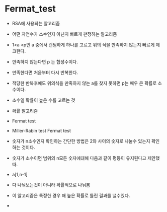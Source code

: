 # Fermat_test

- RSA에 사용되는 알고리즘
- 어떤 자연수가 소수인지 아닌지 빠르게 판정하는 알고리즘
- 1<a <p인 a 중에서 랜덤하게 하나를 고르고 위의 식을 만족하지 않는지 빠르게 체크한다.
- 만족하지 않는다면 p 는 합성수이다.
- 만족한다면 처음부터 다시 반복한다.
- 적당한 반복후에도 위의식을 만족하지 않는 a를 찾지 못하면 p는 매우 큰 확률로 소수이다.
- 소수일 확률이 높은 수를 고르는 것
- 확률 알고리즘
- Fermat test
- Miller-Rabin test
  Fermat test
- 숫자가 n소수인지 확인하는 간단한 방법은 2와 사이의 숫자로 나눌수 있는지 확인하는 것이다.
- 숫자가 소수이면 범위의 n모든 숫자에대해 다음과 같이 평등이 유지된다고 제안했따.
- a[1,n-1]
- 다 나눠보는것이 아니라 확률적으로 나눠봄
- 이 알고리즘은 특정한 경우 꽤 높은 확률로 틀린 결과를 낼수있다.

-
